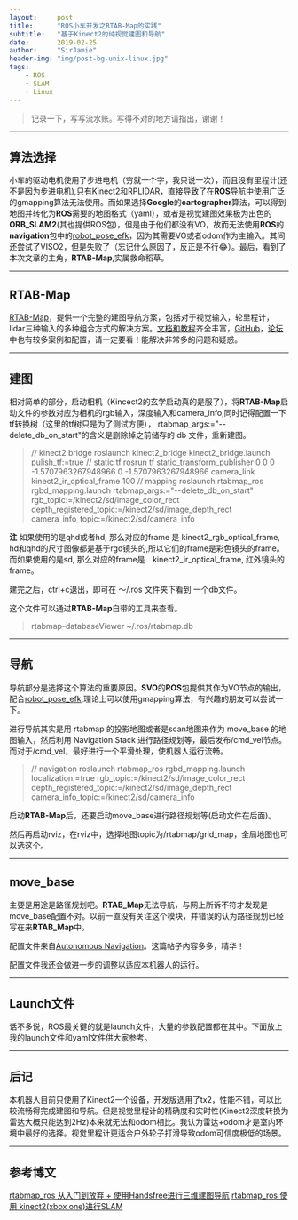 ```yaml
---
layout:     post
title:      "ROS小车开发之RTAB-Map的实践"
subtitle:   "基于Kinect2的纯视觉建图和导航"
date:       2019-02-25
author:     "SirJamie"
header-img: "img/post-bg-unix-linux.jpg"
tags:
    - ROS
    - SLAM
    - Linux
---
```


> 记录一下，写写流水账。写得不对的地方请指出，谢谢！


---

## 算法选择

小车的驱动电机使用了步进电机（穷就一个字，我只说一次），而且没有里程计(还不是因为步进电机),只有Kinect2和RPLIDAR，直接导致了在**ROS**导航中使用广泛的gmapping算法无法使用。而如果选择**Google**的**cartographer**算法，可以得到地图并转化为**ROS**需要的地图格式（yaml），或者是视觉建图效果极为出色的**ORB_SLAM2**(其也提供ROS包)，但是由于他们都没有VO，故而无法使用**ROS**的**navigation**包中的[robot_pose_efk](http://wiki.ros.org/robot_pose_ekf)，因为其需要VO或者odom作为主输入。其间还尝试了VISO2，但是失败了（忘记什么原因了，反正是不行😂）。最后，看到了
本次文章的主角，**RTAB-Map**,实属救命稻草。


---

## RTAB-Map

[RTAB-Map](http://introlab.github.io/rtabmap/)，提供一个完整的建图导航方案，包括对于视觉输入，轮里程计，lidar三种输入的多种组合方式的解决方案。[文档和教程](http://wiki.ros.org/rtabmap_ros)齐全丰富，[GitHub](https://github.com/introlab/rtabmap_ros/tree/kinetic-devel)，[论坛](http://official-rtab-map-forum.67519.x6.nabble.com/)中也有较多案例和配置，请一定要看！能解决非常多的问题和疑惑。


---

## 建图

相对简单的部分，启动相机（Kincect2的玄学启动真的是服了），将**RTAB-Map**启动文件的参数对应为相机的rgb输入，深度输入和camera_info,同时记得配置一下tf转换树（这里的tf树只是为了测试方便），
rtabmap_args:="--delete_db_on_start"的含义是删除掉之前储存的 db 文件，重新建图。

>// kinect2 bridge
>roslaunch kinect2_bridge kinect2_bridge.launch pulish_tf:=true 
>// static tf
>rosrun tf static_transform_publisher 0 0 0 -1.5707963267948966 0 -1.5707963267948966 camera_link kinect2_ir_optical_frame  100 
>// mapping 
roslaunch rtabmap_ros rgbd_mapping.launch rtabmap_args:="--delete_db_on_start" rgb_topic:=/kinect2/sd/image_color_rect depth_registered_topic:=/kinect2/sd/image_depth_rect camera_info_topic:=/kinect2/sd/camera_info

**注**
如果使用的是qhd或者hd, 那么对应的frame 是 kinect2_rgb_optical_frame, hd和qhd的尺寸图像都是基于rgd镜头的,所以它们的frame是彩色镜头的frame。而如果使用的是sd, 那么对应的frame是　kinect2_ir_optical_frame, 红外镜头的frame。

建完之后，ctrl+c退出，即可在 ～/.ros 文件夹下看到 一个db文件。

这个文件可以通过**RTAB-Map**自带的工具来查看。

> rtabmap-databaseViewer ~/.ros/rtabmap.db


---

## 导航

导航部分是选择这个算法的重要原因。**SVO**的**ROS**包提供其作为VO节点的输出，配合[robot_pose_efk](http://wiki.ros.org/robot_pose_ekf),理论上可以使用gmapping算法，有兴趣的朋友可以尝试一下。

进行导航其实是用 rtabmap 的投影地图或者是scan地图来作为 move_base 的地图输入，然后利用 Navigation Stack 进行路径规划等，最后发布/cmd_vel节点。而对于/cmd_vel，最好进行一个平滑处理，使机器人运行流畅。

>// navigation
>roslaunch rtabmap_ros rgbd_mapping.launch localization:=true rgb_topic:=/kinect2/sd/image_color_rect depth_registered_topic:=/kinect2/sd/image_depth_rect camera_info_topic:=/kinect2/sd/camera_info

启动**RTAB-Map**后，还要启动move_base进行路径规划等(启动文件在后面)。

然后再启动rviz，在rviz中，选择地图topic为/rtabmap/grid_map，全局地图也可以选这个。


---

## move_base

主要是用途是路径规划吧。**RTAB_Map**无法导航，与网上所诉不符才发现是move_base配置不对。以前一直没有关注这个模块，并错误的认为路径规划已经写在来**RTAB_Map**中。

配置文件来自[Autonomous Navigation](http://official-rtab-map-forum.67519.x6.nabble.com/Autonomous-Navigation-td801.html)。这篇帖子内容多多，精华！

配置文件我还会做进一步的调整以适应本机器人的运行。


---

## Launch文件

话不多说，ROS最关键的就是launch文件，大量的参数配置都在其中。下面放上我的launch文件和yaml文件供大家参考。




---

## 后记

本机器人目前只使用了Kinect2一个设备，开发版选用了tx2，性能不错，可以比较流畅得完成建图和导航。但是视觉里程计的精确度和实时性(Kinect2深度转换为雷达大概只能达到2Hz)本来就无法和odom相比。我认为雷达+odom才是室内环境中最好的选择。视觉里程计更适合户外轮子打滑导致odom可信度极低的场景。


---

## 参考博文

[rtabmap_ros 从入门到放弃 + 使用Handsfree进行三维建图导航](https://www.rosclub.cn/thread-25.html)
[rtabmap_ros 使用 kinect2(xbox one)进行SLAM](https://blog.csdn.net/sean_xyz/article/details/65445038)